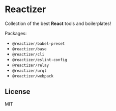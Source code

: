 # Reactizer

Collection of the best **React** tools and boilerplates!

Packages:
* `@reactizer/babel-preset`
* `@reactizer/base`
* `@reactizer/cli`
* `@reactizer/eslint-config`
* `@reactizer/relay`
* `@reactizer/urql`
* `@reactizer/webpack`

## License

MIT
